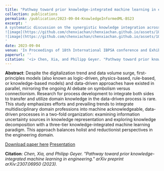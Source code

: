 ```yaml
---
title: "Pathway toward prior knowledge-integrated machine learning in engineering"
collection: publications
permalink: /publication/2023-09-04-KnowledgeInformedML-BS23
excerpt: '
A systematic discussion on the synergistic knowledge integration across the different stages of the data-driven process based on their natural-inherited characteristics.<br>
![image](https://github.com/chenxiachan/chenxiachan.github.io/assets/106488602/b66f215d-dedb-425a-9dad-79fb2f7d12d9)
![image](https://github.com/chenxiachan/chenxiachan.github.io/assets/106488602/1ef0d065-d5e3-4a23-bc55-f3e05ae5bdab)
'
date: 2023-09-04
venue: 'In Proceedings of 18th International IBPSA conference and Exhibition, Building Simulation 2023'
paperurl: ''
citation: '<i> Chen, Xia, and Philipp Geyer. "Pathway toward prior knowledge-integrated machine learning in engineering." arXiv preprint arXiv:2307.06950 (2023). </i>'
---
```


**Abstract**: 
Despite the digitalization trend and data volume surge, first-principles models (also known as logic-driven, physics-based, rule-based, or knowledge-based models) and data-driven approaches have existed in parallel, mirroring the ongoing AI debate on symbolism versus connectionism. Research for process development to integrate both sides to transfer and utilize domain knowledge in the data-driven process is rare. This study emphasizes efforts and prevailing trends to integrate multidisciplinary domain professions into machine acknowledgeable, data-driven processes in a two-fold organization: examining information uncertainty sources in knowledge representation and exploring knowledge decomposition with a three-tier knowledge-integrated machine learning paradigm. This approach balances holist and reductionist perspectives in the engineering domain.

[Download paper here](https://arxiv.org/abs/2307.06950)
[Presentation](https://github.com/chenxiachan/chenxiachan.github.io/blob/master/files/BS2023_Xia_07.09.2023.pdf)

**Citation**:<I> Chen, Xia, and Philipp Geyer. "Pathway toward prior knowledge-integrated machine learning in engineering." arXiv preprint arXiv:2307.06950 (2023). </i>
